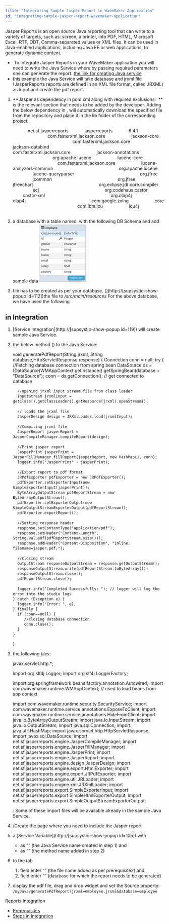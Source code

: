 ```yaml
---
title: "Integrating Sample Jasper Report in WaveMaker Application"
id: "integrating-sample-jasper-report-wavemaker-application"
---
```


Jasper Reports is an open source Java reporting tool that can write to a variety of targets, such as: screen, a printer, into PDF, HTML, Microsoft Excel, RTF, ODT, Comma-separated values or XML files. It can be used in Java-enabled applications, including Java EE or web applications, to generate dynamic content.

-  To Integrate Jasper Reports in your WaveMaker application you will need to write the Java Service where by passing required parameters one can generate the report. [the link for creating Java service](/learn/app-development/services/java-services/java-service/)
- this example the Java Service will take database and jrxml file (JasperReports reports are defined in an XML file format, called JRXML) as input and create the pdf report.

1. **Jasper as dependency in pom.xml along with required exclusions:  ** is the relevant section that needs to be added by the developer. Adding the below dependency in , will automatically download the specified file from the repository and place it in the lib folder of the corresponding project.
    
    <dependency>
                <groupId>net.sf.jasperreports</groupId>
                <artifactId>jasperreports</artifactId>
                <version>6.4.1</version>
                <exclusions>
                    <exclusion>
                        <groupId>com.fasterxml.jackson.core</groupId>
                        <artifactId>jackson-core</artifactId>
                    </exclusion>
                    <exclusion>
                        <groupId>com.fasterxml.jackson.core</groupId>
                        <artifactId>jackson-databind</artifactId>
                    </exclusion>
                    <exclusion>
                        <groupId>com.fasterxml.jackson.core</groupId>
                        <artifactId>jackson-annotations</artifactId>
                    </exclusion>
                    <exclusion>
                        <groupId>org.apache.lucene</groupId>
                        <artifactId>lucene-core</artifactId>
                    </exclusion>
                    <exclusion>
                        <groupId>com.fasterxml.jackson.core</groupId>
                        <artifactId>lucene-analyzers-common</artifactId>
                    </exclusion>
                    <exclusion>
                        <groupId>org.apache.lucene</groupId>
                        <artifactId>lucene-queryparser</artifactId>
                    </exclusion>
                    <exclusion>
                        <groupId>org.jfree</groupId>
                        <artifactId>jcommon</artifactId>
                    </exclusion>
                    <exclusion>
                        <groupId>org.jfree</groupId>
                        <artifactId>jfreechart</artifactId>
                    </exclusion>
                    <exclusion>
                        <groupId>org.eclipse.jdt.core.compiler</groupId>
                        <artifactId>ecj</artifactId>
                    </exclusion>
                    <exclusion>
                        <groupId>org.codehaus.castor</groupId>
                        <artifactId>castor-xml</artifactId>
                    </exclusion>
                    <exclusion>
                        <groupId>org.olap4j</groupId>
                        <artifactId>olap4j</artifactId>
                    </exclusion>
                    <exclusion>
                        <groupId>com.google.zxing</groupId>
                        <artifactId>core</artifactId>
                    </exclusion>
                    <exclusion>
                        <groupId>com.ibm.icu</groupId>
                        <artifactId>icu4j</artifactId>
                    </exclusion>
                </exclusions>
            </dependency>
    
2. a database with a table named  with the following DB Schema and add sample data [![](../assets/prereq_db.png)](../assets/prereq_db.png)
3. file has to be created as per your database. [](http://[supsystic-show-popup id=112])the file to _/src/main/resources_ For the above database, we have used the following[](../assets/employee.zip)

## in Integration

1. [Service Integration](http://[supsystic-show-popup id=119]) will create sample Java Service.
2. the below method () to the Java Service:
    
     void generatePdfReport(String jrxml, String database,HttpServletResponse response)
     {
       Connection conn = null;
       try
       {
         //Fetching database connection from spring bean
         DataSource ds = (DataSource)WMAppContext.getInstance().getSpringBean(database + "DataSource");
         conn = ds.getConnection(); // get connected to database 
    
         //Opening jrxml input stream file from class loader
         InputStream jrxmlInput = getClass().getClassLoader().getResource(jrxml).openStream();
    
         // loads the jrxml file
         JasperDesign design = JRXmlLoader.load(jrxmlInput); 
    
         //Compiling jrxml file 
         JasperReport jasperReport = JasperCompileManager.compileReport(design); 
    
         //Print jasper report
         JasperPrint jasperPrint = JasperFillManager.fillReport(jasperReport, new HashMap(), conn);
         logger.info("JasperPrint" + jasperPrint);
    
         //Export report to pdf format
         JRPdfExporter pdfExporter = new JRPdfExporter();
         pdfExporter.setExporterInput(new SimpleExporterInput(jasperPrint));
         ByteArrayOutputStream pdfReportStream = new ByteArrayOutputStream();
         pdfExporter.setExporterOutput(new SimpleOutputStreamExporterOutput(pdfReportStream));
         pdfExporter.exportReport();
    
         //Setting response header
         response.setContentType("application/pdf");
         response.setHeader("Content-Length", String.valueOf(pdfReportStream.size()));
         response.addHeader("Content-Disposition", "inline; filename=jasper.pdf;");
    
         //Closing stream
         OutputStream responseOutputStream = response.getOutputStream();
         responseOutputStream.write(pdfReportStream.toByteArray());
         responseOutputStream.close();
         pdfReportStream.close();
    
         logger.info("Completed Successfully: "); // logger will log the error into the studio logs
       } catch (Exception e) {
         logger.info("Error: ", e);
       } finally {
         if (conn==null) {
            //closing database connection
            conn.close();
         }
       }
     }
    
3. the following _files_:
    
     javax.servlet.http.\*;
    
    import org.slf4j.Logger;
    import org.slf4j.LoggerFactory;
    
    import org.springframework.beans.factory.annotation.Autowired;
    import com.wavemaker.runtime.WMAppContext; // used to load beans from app context
    
    import com.wavemaker.runtime.security.SecurityService; 
    import com.wavemaker.runtime.service.annotations.ExposeToClient; 
    import com.wavemaker.runtime.service.annotations.HideFromClient; 
    import java.io.ByteArrayOutputStream;
    import java.io.InputStream;
    import java.io.OutputStream;
    import java.sql.Connection;
    import java.util.HashMap;
    import javax.servlet.http.HttpServletResponse;
    import javax.sql.DataSource;
    import net.sf.jasperreports.engine.JasperCompileManager;
    import net.sf.jasperreports.engine.JasperFillManager;
    import net.sf.jasperreports.engine.JasperPrint;
    import net.sf.jasperreports.engine.JasperReport;
    import net.sf.jasperreports.engine.design.JasperDesign;
    import net.sf.jasperreports.engine.export.HtmlExporter;
    import net.sf.jasperreports.engine.export.JRPdfExporter;
    import net.sf.jasperreports.engine.util.JRLoader;
    import net.sf.jasperreports.engine.xml.JRXmlLoader;
    import net.sf.jasperreports.export.SimpleExporterInput;
    import net.sf.jasperreports.export.SimpleHtmlExporterOutput;
    import net.sf.jasperreports.export.SimpleOutputStreamExporterOutput;
    
    : Some of these import files will be available already in the sample Java Service.
4. /Create the page where you need to include the Jasper report
5. a [Service Variable](http://[supsystic-show-popup id=105]) with
    - as “” (the Java Service name created in step 1) and
    - as “” (the method name added in step 2)
6. to the tab
    1. field enter “” (the file name added as per prerequisite2) and
    2. field enter “” (database for which the report needs to be generated)
7. display the pdf file, drag and drop widget and set the Source property: `/myJava/generatePdfReport?jrxml=employee.jrxml&database=employee`

Reports Integration

- [Prerequisites](#prerequisites)
- [Steps in Integration](#steps)
